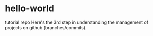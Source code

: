 # hello-world
tutorial repo
Here's the 3rd step in understanding the management of projects on github (branches/commits).
